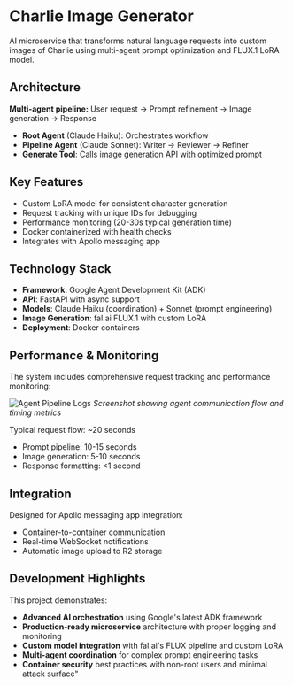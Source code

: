 # Charlie Image Generator

AI microservice that transforms natural language requests into custom images of Charlie using multi-agent prompt optimization and FLUX.1 LoRA model.

## Architecture

**Multi-agent pipeline:** User request → Prompt refinement → Image generation → Response
- **Root Agent** (Claude Haiku): Orchestrates workflow  
- **Pipeline Agent** (Claude Sonnet): Writer → Reviewer → Refiner
- **Generate Tool**: Calls image generation API with optimized prompt

## Key Features

- Custom LoRA model for consistent character generation
- Request tracking with unique IDs for debugging
- Performance monitoring (20-30s typical generation time)
- Docker containerized with health checks
- Integrates with Apollo messaging app


## Technology Stack

- **Framework**: Google Agent Development Kit (ADK)
- **API**: FastAPI with async support
- **Models**: Claude Haiku (coordination) + Sonnet (prompt engineering)
- **Image Generation**: fal.ai FLUX.1 with custom LoRA
- **Deployment**: Docker containers

## Performance & Monitoring

The system includes comprehensive request tracking and performance monitoring:

![Agent Pipeline Logs](./logs-screenshot.png)
*Screenshot showing agent communication flow and timing metrics*

Typical request flow: ~20 seconds
- Prompt pipeline: 10-15 seconds
- Image generation: 5-10 seconds
- Response formatting: <1 second

## Integration

Designed for Apollo messaging app integration:
- Container-to-container communication
- Real-time WebSocket notifications
- Automatic image upload to R2 storage

## Development Highlights

This project demonstrates:
- **Advanced AI orchestration** using Google's latest ADK framework
- **Production-ready microservice** architecture with proper logging and monitoring
- **Custom model integration** with fal.ai's FLUX pipeline and custom LoRA
- **Multi-agent coordination** for complex prompt engineering tasks
- **Container security** best practices with non-root users and minimal attack surface"